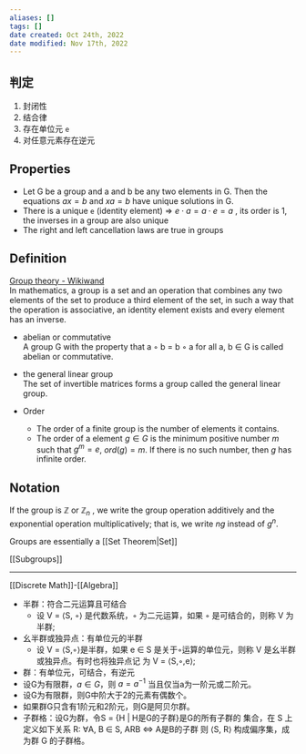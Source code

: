 ```yaml
---
aliases: []
tags: []
date created: Oct 24th, 2022
date modified: Nov 17th, 2022
---
```


## 判定
1. 封闭性
2. 结合律
3. 存在单位元 `e`
4. 对任意元素存在逆元

## Properties
- Let G be a group and a and b be any two elements in G. Then the equations $ax = b$ and $xa = b$ have unique solutions in G.
- There is a unique `e` (identity element) => $e \cdot a = a \cdot e = a$ , its order is 1, the inverses in a group are also unique
- The right and left cancellation laws are true in groups

## Definition
[Group theory - Wikiwand](https://www.wikiwand.com/en/Group_theory)  
In mathematics, a group is a set and an operation that combines any two elements of the set to produce a third element of the set, in such a way that the operation is associative, an identity element exists and every element has an inverse.

- abelian or commutative  
A group G with the property that a ◦ b = b ◦ a for all a, b ∈ G is called abelian or commutative.

- the general linear group  
The set of invertible matrices forms a group called the general linear group.

- Order  
	- The order of a finite group is the number of elements it contains. 
	- The order of a element $g \in G$ is the minimum positive number $m$ such that $g^{m} = e$, $ord(g) = m$. If there is no such number, then $g$ has infinite order.

## Notation
If the group is $\mathbb{Z}$ or $\mathbb{Z}_n$ , we write the group operation additively and the exponential operation multiplicatively; that is, we write $ng$ instead of $g^n$.

Groups are essentially a [[Set Theorem|Set]]

[[Subgroups]]

___

[[Discrete Math]]-[[Algebra]]
- 半群：符合二元运算且可结合
	- 设 V = ⟨S, ◦⟩ 是代数系统，◦ 为二元运算，如果 ◦ 是可结合的，则称 V 为半群;
- 幺半群或独异点：有单位元的半群
	- 设 V = ⟨S,◦⟩是半群，如果 e ∈ S 是关于◦运算的单位元，则称 V 是幺半群或独异点。有时也将独异点记 为 V = ⟨S,◦,e⟩;
- 群：有单位元，可结合，有逆元
- 设G为有限群，$a \in G$，则 $a=a^{-1}$ 当且仅当a为一阶元或二阶元。
- 设G为有限群，则G中阶大于2的元素有偶数个。
- 如果群G只含有1阶元和2阶元，则G是阿贝尔群。
- 子群格：设G为群，令S = {H | H是G的子群}是G的所有子群的 集合，在 S 上定义如下关系 R: ∀A, B ∈ S, ARB ⇔ A是B的子群 则 ⟨S, R⟩ 构成偏序集，成为群 G 的子群格。